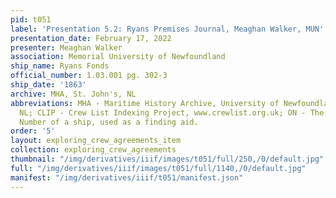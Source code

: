 ```yaml
---
pid: t051
label: 'Presentation 5.2: Ryans Premises Journal, Meaghan Walker, MUN'
presentation_date: February 17, 2022
presenter: Meaghan Walker
association: Memorial University of Newfoundland
ship_name: Ryans Fonds
official_number: 1.03.001 pg. 302-3
ship_date: '1863'
archive: MHA, St. John's, NL
abbreviations: MHA - Maritime History Archive, University of Newfoundland, St. John's
  NL; CLIP - Crew List Indexing Project, www.crewlist.org.uk; ON - The permanent Official
  Number of a ship, used as a finding aid.
order: '5'
layout: exploring_crew_agreements_item
collection: exploring_crew_agreements
thumbnail: "/img/derivatives/iiif/images/t051/full/250,/0/default.jpg"
full: "/img/derivatives/iiif/images/t051/full/1140,/0/default.jpg"
manifest: "/img/derivatives/iiif/t051/manifest.json"
---
```

